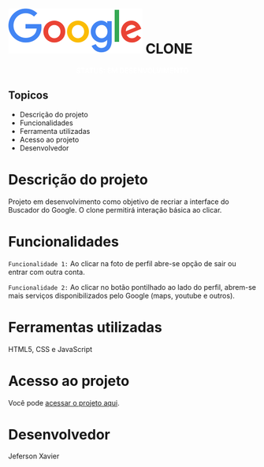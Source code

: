 # ![Clone do Google Bucador](img/logo-google.png) CLONE
<p style="text-align: center; font-weight: bold; color: #fff">STATUS: EM DESENVOLVIMENTO</p>

## Topicos
- Descrição do projeto
- Funcionalidades
- Ferramenta utilizadas
- Acesso ao projeto
- Desenvolvedor

# Descrição do projeto
Projeto em desenvolvimento como objetivo de recriar a interface do Buscador do Google. O clone permitirá interação básica ao clicar.

# Funcionalidades
`Funcionalidade 1:` Ao clicar na foto de perfil abre-se opção de sair ou entrar com outra conta.

`Funcionalidade 2:` Ao clicar no botão pontilhado ao lado do perfil, abrem-se mais serviços disponibilizados pelo Google (maps, youtube e outros).

# Ferramentas utilizadas
HTML5, CSS e JavaScript

# Acesso ao projeto
Você pode [acessar o projeto aqui](https://projeto-google-clone.netlify.app/).

# Desenvolvedor

Jeferson Xavier 
